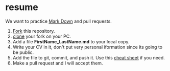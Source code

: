 # resume
We want to practice [Mark Down](https://en.wikipedia.org/wiki/Markdown) and pull requests.

1. [Fork](https://help.github.com/articles/fork-a-repo/) this repository.
2. [clone](https://git-scm.com/book/en/v2/Git-Basics-Getting-a-Git-Repository) your fork on your PC.
3. Add a file **FirstName_LastName.md** to your local copy. 
4. Write your CV in it, don't put very personal iformation since its going to be public. 
5. Add the file to git, commit, and push it. Use this [cheat sheet](http://www.git-tower.com/blog/git-cheat-sheet/) if you need. 
6. Make a pull request and I will accept them. 
